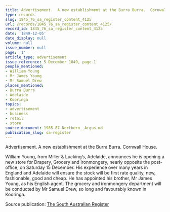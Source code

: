 ```yaml
---
title: Advertisement.  A new establishment at the Burra Burra.  Cornwall House.
type: records
slug: 1845_76_sa_register_content_4125
url: /records/1845_76_sa_register_content_4125/
record_id: 1845_76_sa_register_content_4125
date: '1849-12-05'
date_display: null
volume: null
issue_number: null
page: '1'
article_type: advertisement
issue_reference: 5 December 1849, page 1
people_mentioned:
- William Young
- Mr James Young
- Mr Samuel Drew
places_mentioned:
- Burra Burra
- Adelaide
- Kooringa
topics:
- advertisement
- business
- retail
- store
source_document: 1985-87_Northern__Argus.md
publication_slug: sa-register
---
```


Advertisement.  A new establishment at the Burra Burra.  Cornwall House.

William Young, from Miller & Lucking’s, Adelaide, announces he is opening a new store for Drapery, Grocery and Ironmongery, nearly opposite the post-office, on Saturday 15 December.  His experience over many years in England and Adelaide will ensure the stock will be first rate quality, new, fashionable, good and cheap.  He has appointed his brother, Mr James Young, as his English agent.  The grocery and ironmongery department will be conducted by Mr Samuel Drew, so long and favourably known in Kooringa.

Source publication: [The South Australian Register](/publications/sa-register/)
